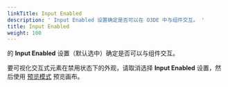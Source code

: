 ```yaml
---
linkTitle: Input Enabled
description: ' Input Enabled 设置确定是否可以在 O3DE 中与组件交互。 '
title: Input Enabled
weight: 100
---
```


的 **Input Enabled** 设置（默认选中）确定是否可以与组件交互。

要可视化交互式元素在禁用状态下的外观，请取消选择 **Input Enabled** 设置，然后使用 [预览模式](/docs/user-guide/interactivity/user-interface/canvases/preview) 预览画布。
